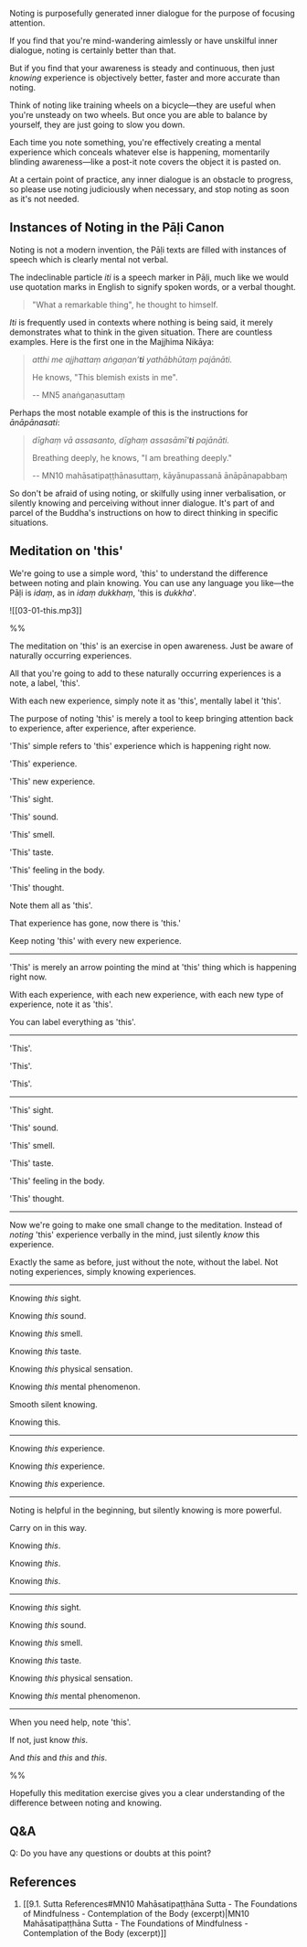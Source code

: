 
Noting is purposefully generated inner dialogue for the purpose of focusing attention.

If you find that you're mind-wandering aimlessly or have unskilful inner dialogue, noting is certainly better than that.

But if you find that your awareness is steady and continuous, then just *knowing* experience is objectively better, faster and more accurate than noting.

Think of noting like training wheels on a bicycle—they are useful when you're unsteady on two wheels. But once you are able to balance by yourself, they are just going to slow you down.

Each time you note something, you're effectively creating a mental experience which conceals whatever else is happening, momentarily blinding awareness—like a post-it note covers the object it is pasted on.

At a certain point of practice, any inner dialogue is an obstacle to progress, so please use noting judiciously when necessary, and stop noting as soon as it's not needed.

## Instances of Noting in the Pāḷi Canon

Noting is not a modern invention, the Pāḷi texts are filled with instances of speech which is clearly mental not verbal. 

The indeclinable particle *iti* is a speech marker in Pāḷi, much like we would use quotation marks in English to signify spoken words, or a verbal thought. 

> "What a remarkable thing", he thought to himself.

*Iti* is frequently used in contexts where nothing is being said, it merely demonstrates what to think in the given situation. There are countless examples. Here is the first one in the Majjhima Nikāya:

> *atthi me ajjhattaṃ aṅgaṇan’**ti** yathābhūtaṃ pajānāti.*
> 
> He knows, "This blemish exists in me".
> 
> -- MN5 anaṅgaṇasuttaṃ

Perhaps the most notable example of this is the instructions for *ānāpānasati*:

> *dīghaṃ vā assasanto, dīghaṃ assasāmī’**ti** pajānāti.*
> 
> Breathing deeply, he knows, "I am breathing deeply."
> 
> -- MN10 mahāsatipaṭṭhānasuttaṃ, kāyānupassanā ānāpānapabbaṃ

So don't be afraid of using noting, or skilfully using inner verbalisation, or silently knowing and perceiving without inner dialogue. It's part of and parcel of the Buddha's instructions on how to direct thinking in specific situations. 
## Meditation on 'this'

We're going to use a simple word, 'this' to understand the difference between noting and plain knowing. You can use any language you like—the Pāḷi is *idaṃ*, as in *idaṃ dukkhaṃ*, 'this is *dukkha*'.

![[03-01-this.mp3]]

%% 

The meditation on 'this' is an exercise in open awareness. Just be aware of naturally occurring experiences.

All that you're going to add to these naturally occurring experiences is a note, a label, 'this'.

With each new experience, simply note it as 'this', mentally label it 'this'.

The purpose of noting 'this' is merely a tool to keep bringing attention back to experience, after experience, after experience.

'This' simple refers to 'this' experience which is happening right now.

'This' experience.

'This' new experience.

'This' sight.

'This' sound.

'This' smell.

'This' taste.

'This' feeling in the body.

'This' thought.

Note them all as 'this'.

That experience has gone, now there is 'this.'

Keep noting 'this' with every new experience.

---
'This' is merely an arrow pointing the mind at 'this' thing which is happening right now.

With each experience, with each new experience, with each new type of experience, note it as 'this'.

You can label everything as 'this'.

---
'This'.

'This'.

'This'.

---
'This' sight.

'This' sound.

'This' smell.

'This' taste.

'This' feeling in the body.

'This' thought.

---
Now we're going to make one small change to the meditation. Instead of *noting* 'this' experience verbally in the mind, just silently *know* this experience.

Exactly the same as before, just without the note, without the label. Not noting experiences, simply knowing experiences. 

---
Knowing *this* sight.

Knowing *this* sound.

Knowing *this* smell.

Knowing *this* taste.

Knowing *this* physical sensation.

Knowing *this* mental phenomenon.

Smooth silent knowing.

Knowing this.

---
Knowing *this* experience.

Knowing *this* experience.

Knowing *this* experience.

---
Noting is helpful in the beginning, but silently knowing is more powerful.

Carry on in this way.

Knowing *this*.

Knowing *this*.

Knowing *this*.

---
Knowing *this* sight.

Knowing *this* sound.

Knowing *this* smell.

Knowing *this* taste.

Knowing *this* physical sensation.

Knowing *this* mental phenomenon.

---
When you need help, note 'this'.

If not, just know *this*.

And *this* and *this* and *this*.

%%

Hopefully this meditation exercise gives you a clear understanding of the difference between noting and knowing.

## Q&A

Q: Do you have any questions or doubts at this point?

## References 
1. [[9.1. Sutta References#MN10 Mahāsatipaṭṭhāna Sutta - The Foundations of Mindfulness - Contemplation of the Body (excerpt)|MN10 Mahāsatipaṭṭhāna Sutta - The Foundations of Mindfulness - Contemplation of the Body (excerpt)]]




